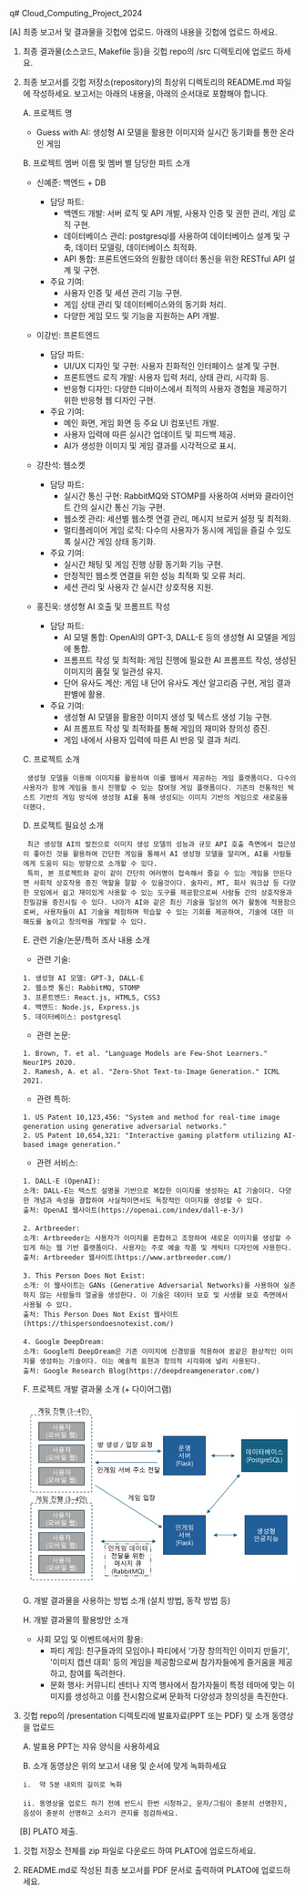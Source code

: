 q# Cloud_Computing_Project_2024


[A] 최종 보고서 및 결과물을 깃헙에 업로드.
아래의 내용을 깃헙에 업로드 하세요.

1.	최종 결과물(소스코드, Makefile 등)을 깃헙 repo의 /src 디렉토리에 업로드 하세요.

2.	최종 보고서를 깃헙 저장소(repository)의 최상위 디렉토리의 README.md 파일에 작성하세요. 보고서는 아래의 내용을, 아래의 순서대로 포함해야 합니다.

    A.	프로젝트 명    
      - Guess with AI: 생성형 AI 모델을 활용한 이미지와 실시간 동기화를 통한 온라인 게임

    B.	프로젝트 멤버 이름 및 멤버 별 담당한 파트 소개    
    - 신예준: 백엔드 + DB

      - 담당 파트:
        - 백엔드 개발: 서버 로직 및 API 개발, 사용자 인증 및 권한 관리, 게임 로직 구현.
        - 데이터베이스 관리: postgresql를 사용하여 데이터베이스 설계 및 구축, 데이터 모델링, 데이터베이스 최적화.
        - API 통합: 프론트엔드와의 원활한 데이터 통신을 위한 RESTful API 설계 및 구현.
      - 주요 기여:
        - 사용자 인증 및 세션 관리 기능 구현.
        - 게임 상태 관리 및 데이터베이스와의 동기화 처리.
        - 다양한 게임 모드 및 기능을 지원하는 API 개발.

    - 이강빈: 프론트엔드

      - 담당 파트:
        - UI/UX 디자인 및 구현: 사용자 친화적인 인터페이스 설계 및 구현.
        - 프론트엔드 로직 개발: 사용자 입력 처리, 상태 관리, 시각화 등.
        - 반응형 디자인: 다양한 디바이스에서 최적의 사용자 경험을 제공하기 위한 반응형 웹 디자인 구현.
      - 주요 기여:
        - 메인 화면, 게임 화면 등 주요 UI 컴포넌트 개발.
        - 사용자 입력에 따른 실시간 업데이트 및 피드백 제공.
        - AI가 생성한 이미지 및 게임 결과를 시각적으로 표시.

    - 강찬석: 웹소켓

        - 담당 파트:
            - 실시간 통신 구현: RabbitMQ와 STOMP를 사용하여 서버와 클라이언트 간의 실시간 통신 기능 구현.
            - 웹소켓 관리: 세션별 웹소켓 연결 관리, 메시지 브로커 설정 및 최적화.
            - 멀티플레이어 게임 로직: 다수의 사용자가 동시에 게임을 즐길 수 있도록 실시간 게임 상태 동기화.
        - 주요 기여:
            - 실시간 채팅 및 게임 진행 상황 동기화 기능 구현.
            - 안정적인 웹소켓 연결을 위한 성능 최적화 및 오류 처리.
            - 세션 관리 및 사용자 간 실시간 상호작용 지원.

    - 홍진욱: 생성형 AI 호출 및 프롬프트 작성

        - 담당 파트:
          - AI 모델 통합: OpenAI의 GPT-3, DALL-E 등의 생성형 AI 모델을 게임에 통합.
          - 프롬프트 작성 및 최적화: 게임 진행에 필요한 AI 프롬프트 작성, 생성된 이미지의 품질 및 일관성 유지.
          - 단어 유사도 계산: 게임 내 단어 유사도 계산 알고리즘 구현, 게임 결과 판별에 활용.
        - 주요 기여:
          - 생성형 AI 모델을 활용한 이미지 생성 및 텍스트 생성 기능 구현.
          - AI 프롬프트 작성 및 최적화를 통해 게임의 재미와 창의성 증진.
          - 게임 내에서 사용자 입력에 따른 AI 반응 및 결과 처리.

    C.	프로젝트 소개    
    <pre><code> 생성형 모델을 이용해 이미지를 활용하여 이를 웹에서 제공하는 게임 플랫폼이다. 다수의 사용자가 함께 게임을 동시 진행할 수 있는 참여형 게임 플랫폼이다. 기존의 전통적인 텍스트 기반의 게임 방식에 생성형 AI를 통해 생성되는 이미지 기반의 게임으로 새로움을 더했다. </code></pre>
 
    D.	프로젝트 필요성 소개     
    <pre><code> 최근 생성형 AI의 발전으로 이미지 생성 모델의 성능과 규모 API 호출 측면에서 접근성이 좋아진 것을 활용하여 간단한 게임을 통해서 AI 생성형 모델을 알리며, AI를 사람들에게 도움이 되는 방향으로 소개할 수 있다.
     특히, 본 프로젝트와 같이 같이 간단히 여러명이 접속해서 즐길 수 있는 게임을 만든다면 사회적 상호작용 증진 역할을 잘할 수 있을것이다. 술자리, MT, 회사 워크샵 등 다양한 모임에서 쉽고 재미있게 사용할 수 있는 도구를 제공함으로써 사람들 간의 상호작용과 친밀감을 증진시킬 수 있다. 나아가 AI와 같은 최신 기술을 일상의 여가 활동에 적용함으로써, 사용자들이 AI 기술을 체험하며 학습할 수 있는 기회를 제공하여, 기술에 대한 이해도를 높이고 창의력을 개발할 수 있다.</code></pre>
    
    E.	관련 기술/논문/특허 조사 내용 소개

      - 관련 기술:
    ```
    1. 생성형 AI 모델: GPT-3, DALL-E
    2. 웹소켓 통신: RabbitMQ, STOMP
    3. 프론트엔드: React.js, HTML5, CSS3
    4. 백엔드: Node.js, Express.js
    5. 데이터베이스: postgresql
    ```
  
    - 관련 논문:
    ```
    1. Brown, T. et al. "Language Models are Few-Shot Learners." NeurIPS 2020.
    2. Ramesh, A. et al. "Zero-Shot Text-to-Image Generation." ICML 2021.
    ```

    - 관련 특허:
    ```
    1. US Patent 10,123,456: "System and method for real-time image generation using generative adversarial networks."
    2. US Patent 10,654,321: "Interactive gaming platform utilizing AI-based image generation."
    ```

    -  관련 서비스:

      ```
      1. DALL-E (OpenAI):
      소개: DALL-E는 텍스트 설명을 기반으로 복잡한 이미지를 생성하는 AI 기술이다. 다양한 개념과 속성을 결합하여 사실적이면서도 독창적인 이미지를 생성할 수 있다.
      출처: OpenAI 웹사이트(https://openai.com/index/dall-e-3/)

      2. Artbreeder:
      소개: Artbreeder는 사용자가 이미지를 혼합하고 조정하여 새로운 이미지를 생성할 수 있게 하는 웹 기반 플랫폼이다. 사용자는 주로 예술 작품 및 캐릭터 디자인에 사용한다.
      출처: Artbreeder 웹사이트(https://www.artbreeder.com/)

      3. This Person Does Not Exist:
      소개: 이 웹사이트는 GANs (Generative Adversarial Networks)를 사용하여 실존하지 않는 사람들의 얼굴을 생성한다. 이 기술은 데이터 보호 및 사생활 보호 측면에서 사용될 수 있다.
      출처: This Person Does Not Exist 웹사이트(https://thispersondoesnotexist.com/)

      4. Google DeepDream:
      소개: Google의 DeepDream은 기존 이미지에 신경망을 적용하여 꿈같은 환상적인 이미지를 생성하는 기술이다. 이는 예술적 표현과 창의적 시각화에 널리 사용된다.
      출처: Google Research Blog(https://deepdreamgenerator.com/)
      ```
    

    F.	프로젝트 개발 결과물 소개 (+ 다이어그램)
    
    ![alt text](images/image.png)

    G.	개발 결과물을 사용하는 방법 소개 (설치 방법, 동작 방법 등)

    H.	개발 결과물의 활용방안 소개
    - 사회 모임 및 이벤트에서의 활용:
      - 파티 게임: 친구들과의 모임이나 파티에서 '가장 창의적인 이미지 만들기', '이미지 캡션 대회' 등의 게임을 제공함으로써 참가자들에게 즐거움을 제공하고, 참여를 독려한다.
      - 문화 행사: 커뮤니티 센터나 지역 행사에서 참가자들이 특정 테마에 맞는 이미지를 생성하고 이를 전시함으로써 문화적 다양성과 창의성을 촉진한다.


3.	깃헙 repo의 /presentation 디렉토리에 발표자료(PPT 또는 PDF) 및 소개 동영상을 업로드

    A.	발표용 PPT는 자유 양식을 사용하세요

    B.	소개 동영상은 위의 보고서 내용 및 순서에 맞게 녹화하세요

        i.	약 5분 내외의 길이로 녹화

        ii.	동영상을 업로드 하기 전에 반드시 한번 시청하고, 문자/그림이 충분히 선명한지, 음성이 충분히 선명하고 소리가 큰지를 점검하세요.

 
[B] PLATO 제출.

1.	깃헙 저장소 전체를 zip 파일로 다운로드 하여 PLATO에 업로드하세요.

2.	README.md로 작성된 최종 보고서를 PDF 문서로 출력하여 PLATO에 업로드하세요.

